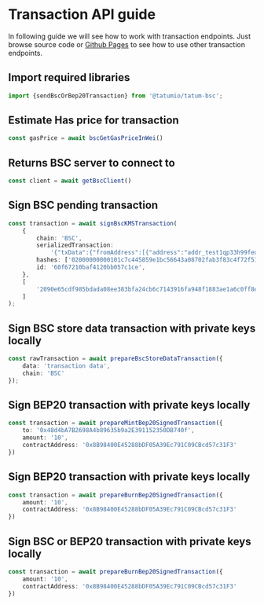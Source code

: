 # Transaction API guide

In following guide we will see how to work with transaction endpoints. Just browse source code
or [Github Pages](https://tatumio.github.io/tatum-bsc/) to see how to use other transaction endpoints.

## Import required libraries

```typescript
import {sendBscOrBep20Transaction} from '@tatumio/tatum-bsc';
```

## Estimate Has price for transaction

```typescript
const gasPrice = await bscGetGasPriceInWei()
```

## Returns BSC server to connect to

```typescript
const client = await getBscClient()
```

## Sign BSC pending transaction

```typescript
const transaction = await signBscKMSTransaction(
    {
        chain: 'BSC',
        serializedTransaction:
            '{"txData":{"fromAddress":[{"address":"addr_test1qp33h99feurpn7n8cezqthh75723q5kjwqmthaf073y7edlg9xj6jj5qs9pe3nxq8rx59aa5qlmjrgsm0jt22hh3ll5q7n3j5s","signatureId":"b9e6fd31-fc14-4d2c-a3e2-21a23a7c81d0"}],"to":[{"address":"addr_test1qqr585tvlc7ylnqvz8pyqwauzrdu0mxag3m7q56grgmgu7sxu2hyfhlkwuxupa9d5085eunq2qywy7hvmvej456flknswgndm3","value":1}]},"privateKeysToSign":["b9e6fd31-fc14-4d2c-a3e2-21a23a7c81d0"]}',
        hashes: ['02000000000101c7c445859e1bc56643a08702fab3f83c4f72f513d11c92951181bdc8f523dcfc0000000000ffffffff01983a000000000000160014299480256432f2372df6d66e21ed48b097797c9a024830450221008d43043b7e5ddc8eba5148b6540022deaa8628461fe08f6e48e596766a6c4b30022015270982a1a10fdc1454c1cd569f7a3eb9dac72b9598cebe74e3ba1c8af4e7dc012102473ddfe2afe40c68b68ecb81036003df920503668188b744b7c72046a97000bb00000000', '000000000000003650e3f5e4b3573c205eac32c6b60aa0b18b19f7e21c75052a'],
        id: '60f67210baf4120bb057c1ce',
    },
    [
        '2090e65cdf985bdada08ee383bfa24cb6c7143916fa948f1883ae1a6c0ff8e546fd2af77272c377a87aca22d75b71a95420c95378d1fd9e7f6a034b8312d47d341c9185113c7d9b2308523844e161f63d038497d7cdee1d989341ee38ef307d34893c218e0aff8561120e95e708fff007a935640f163c186d2865b4067cd959c',
    ]
);
```

## Sign BSC store data transaction with private keys locally

```typescript
const rawTransaction = await prepareBscStoreDataTransaction({
    data: 'transaction data',
    chain: 'BSC'
});
```

## Sign BEP20 transaction with private keys locally

```typescript
const transaction = await prepareMintBep20SignedTransaction({
    to: '0x48d4bA7B2698A4b89635b9a2E391152350DB740f',
    amount: '10',
    contractAddress: '0x8B98400E45288bDF05A39Ec791C09CBcd57c31F3'
})
```

## Sign BEP20 transaction with private keys locally

```typescript
const transaction = await prepareBurnBep20SignedTransaction({
    amount: '10',
    contractAddress: '0x8B98400E45288bDF05A39Ec791C09CBcd57c31F3'
})
```

## Sign BSC or BEP20 transaction with private keys locally

```typescript
const transaction = await prepareBurnBep20SignedTransaction({
    amount: '10',
    contractAddress: '0x8B98400E45288bDF05A39Ec791C09CBcd57c31F3'
})
```

